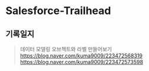 # Salesforce-Trailhead

## 기록일지

> 데이터 모델링 
> 오브젝트와 라벨 만들어보기 
> https://blog.naver.com/kuma9009/223472568319
> https://blog.naver.com/kuma9009/223472573598
